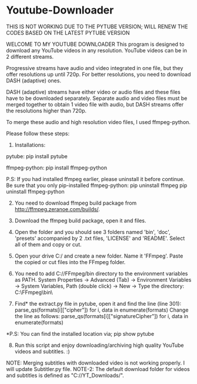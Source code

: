 # Youtube-Downloader
THIS IS NOT WORKING DUE TO THE PYTUBE VERSION;
WILL RENEW THE CODES BASED ON THE LATEST PYTUBE VERSION




WELCOME TO MY YOUTUBE DOWNLOADER
This program is designed to download any YouTube videos in any resolution. YouTube videos can be in 2 different streams.

Progressive streams have audio and video integrated in one file, but they offer resolutions up until 720p.
For better resolutions, you need to download DASH (adaptive) ones.

DASH (adaptive) streams have either video or audio files and these files have to be downloaded separately.
Separate audio and video files must be merged together to obtain 1 video file with audio, but DASH streams offer the resolutions higher than 720p.

To merge these audio and high resolution video files, I used ffmpeg-python.

Please follow these steps:
1. Installations:

pytube:
pip install pytube

ffmpeg-python:
pip install ffmpeg-python

P.S: If you had installed ffmpeg earlier, please uninstall it before continue. Be sure that you only pip-installed ffmpeg-python:
pip uninstall ffmpeg
pip uninstall ffmpeg-python

2. You need to download ffmpeg build package from http://ffmpeg.zeranoe.com/builds/.

3. Download the ffmpeg build package, open it and <Extract All> files.

4. Open the folder and you should see 3 folders named 'bin', 'doc', 'presets' accompanied by 2 .txt files, 'LICENSE' and 'README'.
Select all of them and copy or cut.

5. Open your drive C:/ and create a new folder. Name it 'FFmpeg'. Paste the copied or cut files into the FFmpeg folder.

6. You need to add C://FFmpeg/bin directory to the environment variables as PATH.
System Properties -> Advanced (Tab) -> Environment Variables -> System Variables, Path (double click) -> New -> Type the directory: C:\FFmpeg\\bin\

7. Find* the extract.py file in pytube, open it and find the line (line 301):
parse_qs(formats[i]["cipher"]) for i, data in enumerate(formats)
Change the line as follows:
parse_qs(formats[i]["signatureCipher"]) for i, data in enumerate(formats)

*P.S: You can find the installed location via;
pip show pytube

8. Run this script and enjoy downloading/archiving high quality YouTube videos and subtitles. :)

NOTE: Merging subtitles with downloaded video is not working properly. I will update Subtitler.py file.
NOTE-2: The default download folder for videos and subtitles is defined as "C://YT_Downloads/".
